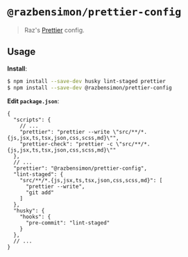 # `@razbensimon/prettier-config`

> Raz's [Prettier](https://prettier.io) config.

## Usage

**Install**:

```bash
$ npm install --save-dev husky lint-staged prettier
$ npm install --save-dev @razbensimon/prettier-config
```

**Edit `package.json`**:

```jsonc
{
  "scripts": {
    // ...
    "prettier": "prettier --write \"src/**/*.{js,jsx,ts,tsx,json,css,scss,md}\"",
    "prettier-check": "prettier -c \"src/**/*.{js,jsx,ts,tsx,json,css,scss,md}\""
  },
  // ...
  "prettier": "@razbensimon/prettier-config",
  "lint-staged": {
    "src/**/*.{js,jsx,ts,tsx,json,css,scss,md}": [
      "prettier --write",
      "git add"
    ]
  },
  "husky": {
    "hooks": {
      "pre-commit": "lint-staged"
    }
  },
  // ...
}
```
